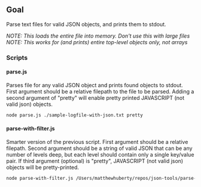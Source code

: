 ## Goal

Parse text files for valid JSON objects, and prints them to stdout. 

*NOTE: This loads the entire file into memory. Don't use this with large files*
*NOTE: This works for (and prints) entire top-level objects only, not arrays*

### Scripts

#### parse.js

Parses file for any valid JSON object and prints found objects to stdout. First argument should be a relative filepath to the file to be parsed. Adding a second argument of "pretty" will enable pretty printed JAVASCRIPT (not valid json) objects.

```bash
node parse.js ./sample-logfile-with-json.txt pretty
```

#### parse-with-filter.js

Smarter version of the previous script. First argument should be a relative filepath. Second argument should be a string of valid JSON that can be any number of levels deep, but each level should contain only a single key/value pair. If third argument (optional) is "pretty", JAVASCRIPT (not valid json) objects will be pretty-printed.

```bash
node parse-with-filter.js /Users/matthewhuberty/repos/json-tools/parse-valid-json-objects/sample-logfile-with-json.txt '{"junk":"json"}' pretty
```

